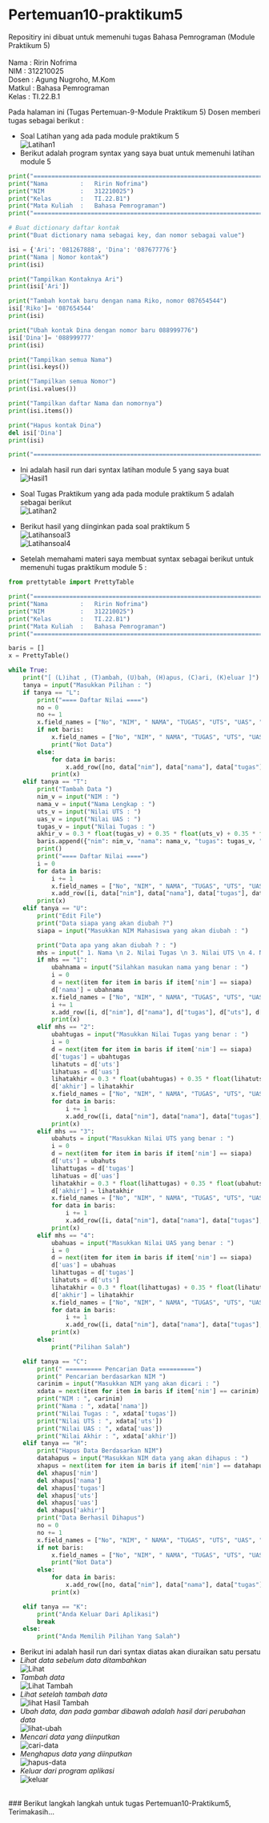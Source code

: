 # Pertemuan10-praktikum5

Repositiry ini dibuat untuk memenuhi tugas Bahasa Pemrograman (Module Praktikum 5)<br><br>
Nama : Ririn Nofrima <br>
NIM : 312210025<br>
Dosen : Agung Nugroho, M.Kom<br>
Matkul : Bahasa Pemrograman<br>
Kelas : TI.22.B.1<br>

Pada halaman ini (Tugas Pertemuan-9-Module Praktikum 5) Dosen memberi tugas sebagai berikut : <br>
* Soal Latihan yang ada pada module praktikum 5<br>
![Latihan1](Pict/Latihan-soal1.png)<br>
* Berikut adalah program syntax yang saya buat untuk memenuhi latihan module 5<br>

``` python
print("===================================================================")
print("Nama         :   Ririn Nofrima")
print("NIM          :   312210025")
print("Kelas        :   TI.22.B1")
print("Mata Kuliah  :   Bahasa Pemrograman")
print("===================================================================")

# Buat dictionary daftar kontak
print("Buat dictionary nama sebagai key, dan nomor sebagai value")

isi = {'Ari': '081267888', 'Dina': '087677776'}
print("Nama | Nomor kontak")
print(isi)

print("Tampilkan Kontaknya Ari")
print(isi['Ari'])

print("Tambah kontak baru dengan nama Riko, nomor 087654544")
isi['Riko']= '087654544'
print(isi)

print("Ubah kontak Dina dengan nomor baru 088999776")
isi['Dina']= '088999777'
print(isi)

print("Tampilkan semua Nama")
print(isi.keys())

print("Tampilkan semua Nomor")
print(isi.values())

print("Tampilkan daftar Nama dan nomornya")
print(isi.items())

print("Hapus kontak Dina")
del isi['Dina']
print(isi)

print("===================================================================")
```
* Ini adalah hasil run dari syntax latihan module 5 yang saya buat <br>
![Hasil1](Pict/Hasil1.png)

* Soal Tugas Praktikum yang ada pada module praktikum 5 adalah sebagai berikut<br>
![Latihan2](Pict/Latihan-soal2.png)<br>
* Berikut hasil yang diinginkan pada soal praktikum  5<br>
![Latihansoal3](Pict/Latihan-soal3.png)<br>
![Latihansoal4](Pict/Latihan-soal4.png)<br>

* Setelah memahami materi saya membuat syntax sebagai berikut untuk memenuhi tugas praktikum module 5 : <br>
```python
from prettytable import PrettyTable

print("===================================================================")
print("Nama         :   Ririn Nofrima")
print("NIM          :   312210025")
print("Kelas        :   TI.22.B1")
print("Mata Kuliah  :   Bahasa Pemrograman")
print("===================================================================")

baris = []
x = PrettyTable()

while True:
    print("[ (L)ihat , (T)ambah, (U)bah, (H)apus, (C)ari, (K)eluar ]")
    tanya = input("Masukkan Pilihan : ")
    if tanya == "L":
        print("==== Daftar Nilai ====")
        no = 0
        no += 1
        x.field_names = ["No", "NIM", " NAMA", "TUGAS", "UTS", "UAS", "AKHIR"]
        if not baris:
            x.field_names = ["No", "NIM", " NAMA", "TUGAS", "UTS", "UAS", "AKHIR"]
            print("Not Data")
        else:
            for data in baris:
                x.add_row([no, data["nim"], data["nama"], data["tugas"], data["uts"], data["uas"], data["akhir"]])
            print(x)
    elif tanya == "T":
        print("Tambah Data ")
        nim_v = input("NIM : ")
        nama_v = input("Nama Lengkap : ")
        uts_v = input("Nilai UTS : ")
        uas_v = input("Nilai UAS : ")
        tugas_v = input("Nilai Tugas : ")
        akhir_v = 0.3 * float(tugas_v) + 0.35 * float(uts_v) + 0.35 * float(uas_v)
        baris.append({"nim": nim_v, "nama": nama_v, "tugas": tugas_v, "uts": uts_v, "uas": uas_v, "akhir": akhir_v})
        print()
        print("==== Daftar Nilai ====")
        i = 0
        for data in baris:
            i += 1
            x.field_names = ["No", "NIM", " NAMA", "TUGAS", "UTS", "UAS", "AKHIR"]
            x.add_row([i, data["nim"], data["nama"], data["tugas"], data["uts"], data["uas"], data["akhir"]])
        print(x)
    elif tanya == "U":
        print("Edit File")
        print("Data siapa yang akan diubah ?")
        siapa = input("Masukkan NIM Mahasiswa yang akan diubah : ")

        print("Data apa yang akan diubah ? : ")
        mhs = input(" 1. Nama \n 2. Nilai Tugas \n 3. Nilai UTS \n 4. Nilai UAS\n Pilih dengan angka (1/2/3/4) : ")
        if mhs == "1":
            ubahnama = input("Silahkan masukan nama yang benar : ")
            i = 0
            d = next(item for item in baris if item['nim'] == siapa)
            d['nama'] = ubahnama
            x.field_names = ["No", "NIM", " NAMA", "TUGAS", "UTS", "UAS", "AKHIR"]
            i += 1
            x.add_row([i, d["nim"], d["nama"], d["tugas"], d["uts"], d["uas"], d["akhir"]])
            print(x)
        elif mhs == "2":
            ubahtugas = input("Masukkan Nilai Tugas yang benar : ")
            i = 0
            d = next(item for item in baris if item['nim'] == siapa)
            d['tugas'] = ubahtugas
            lihatuts = d['uts']
            lihatuas = d['uas']
            lihatakhir = 0.3 * float(ubahtugas) + 0.35 * float(lihatuts) + 0.35 * float(lihatuas)
            d['akhir'] = lihatakhir
            x.field_names = ["No", "NIM", " NAMA", "TUGAS", "UTS", "UAS", "AKHIR"]
            for data in baris:
                i += 1
                x.add_row([i, data["nim"], data["nama"], data["tugas"], data["uts"], data["uas"], data["akhir"]])
            print(x)
        elif mhs == "3":
            ubahuts = input("Masukkan Nilai UTS yang benar : ")
            i = 0
            d = next(item for item in baris if item['nim'] == siapa)
            d['uts'] = ubahuts
            lihattugas = d['tugas']
            lihatuas = d['uas']
            lihatakhir = 0.3 * float(lihattugas) + 0.35 * float(ubahuts) + 0.35 * float(lihatuas)
            d['akhir'] = lihatakhir
            x.field_names = ["No", "NIM", " NAMA", "TUGAS", "UTS", "UAS", "AKHIR"]
            for data in baris:
                i += 1
                x.add_row([i, data["nim"], data["nama"], data["tugas"], data["uts"], data["uas"], data["akhir"]])
            print(x)
        elif mhs == "4":
            ubahuas = input("Masukkan Nilai UAS yang benar : ")
            i = 0
            d = next(item for item in baris if item['nim'] == siapa)
            d['uas'] = ubahuas
            lihattugas = d['tugas']
            lihatuts = d['uts']
            lihatakhir = 0.3 * float(lihattugas) + 0.35 * float(lihatuts) + 0.35 * float(ubahuas)
            d['akhir'] = lihatakhir
            x.field_names = ["No", "NIM", " NAMA", "TUGAS", "UTS", "UAS", "AKHIR"]
            for data in baris:
                i += 1
                x.add_row([i, data["nim"], data["nama"], data["tugas"], data["uts"], data["uas"], data["akhir"]])
            print(x)
        else:
            print("Pilihan Salah")

    elif tanya == "C":
        print(" ========== Pencarian Data ==========")
        print(" Pencarian berdasarkan NIM ")
        carinim = input("Masukkan NIM yang akan dicari : ")
        xdata = next(item for item in baris if item['nim'] == carinim)
        print("NIM : ", carinim)
        print("Nama : ", xdata['nama'])
        print("Nilai Tugas : ", xdata['tugas'])
        print("Nilai UTS : ", xdata['uts'])
        print("Nilai UAS : ", xdata['uas'])
        print("Nilai Akhir : ", xdata['akhir'])
    elif tanya == "H":
        print("Hapus Data Berdasarkan NIM")
        datahapus = input("Masukkan NIM data yang akan dihapus : ")
        xhapus = next(item for item in baris if item['nim'] == datahapus)
        del xhapus['nim']
        del xhapus['nama']
        del xhapus['tugas']
        del xhapus['uts']
        del xhapus['uas']
        del xhapus['akhir']
        print("Data Berhasil Dihapus")
        no = 0
        no += 1
        x.field_names = ["No", "NIM", " NAMA", "TUGAS", "UTS", "UAS", "AKHIR"]
        if not baris:
            x.field_names = ["No", "NIM", " NAMA", "TUGAS", "UTS", "UAS", "AKHIR"]
            print("Not Data")
        else:
            for data in baris:
                x.add_row([no, data["nim"], data["nama"], data["tugas"], data["uts"], data["uas"], data["akhir"]])
            print(x)

    elif tanya == "K":
        print("Anda Keluar Dari Aplikasi")
        break
    else:
        print("Anda Memilih Pilihan Yang Salah")
```
* Berikut ini adalah hasil run dari syntax diatas akan diuraikan satu persatu<br>
* *Lihat data sebelum data ditambahkan*<br>
![Lihat](Pict/Hasil2(1).png)<br>
* *Tambah data*<br>
![Lihat Tambah](Pict/Hasil3.png)<br>
* *Lihat setelah tambah data*<br>
![lihat Hasil Tambah](Pict/Hasil4.png)<br>
* *Ubah data, dan pada gambar dibawah adalah hasil dari perubahan data*<br>
![lihat-ubah](Pict/Hasil6.png)<br>
* *Mencari data yang diinputkan*<br>
![cari-data](Pict/Hasil5.png)<br>
* *Menghapus data yang diinputkan*<br>
![hapus-data](Pict/Hasil7.png)<br>
* *Keluar dari program aplikasi*<br>
![keluar](Pict/Hasil8.png)
<br>
### Berikut langkah langkah untuk tugas Pertemuan10-Praktikum5, Terimakasih...